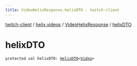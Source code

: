 ```yaml
---
title: VideoHelixResponse.helixDTO - twitch-client
---
```


[twitch-client](../../index.html) / [helix.videos](../index.html) / [VideoHelixResponse](index.html) / [helixDTO](./helix-d-t-o.html)

# helixDTO

`protected val helixDTO: `[`HelixDTO`](../../helix.http.model/-helix-d-t-o/index.html)`<`[`Video`](../../helix.videos.model/-video/index.html)`>`